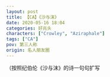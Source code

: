 ```yaml
---
layout: post
title: 【CA】《沙与沫》
date: 2020-05-16 18:04
categories: 好兆头
characters: ["Crowley", "Aziraphale"]
tags: ["CA"]
pov: 第三人称
origin: 名人朋友圈
---
```


（按照纪伯伦《沙与沫》的诗一句句扩写

